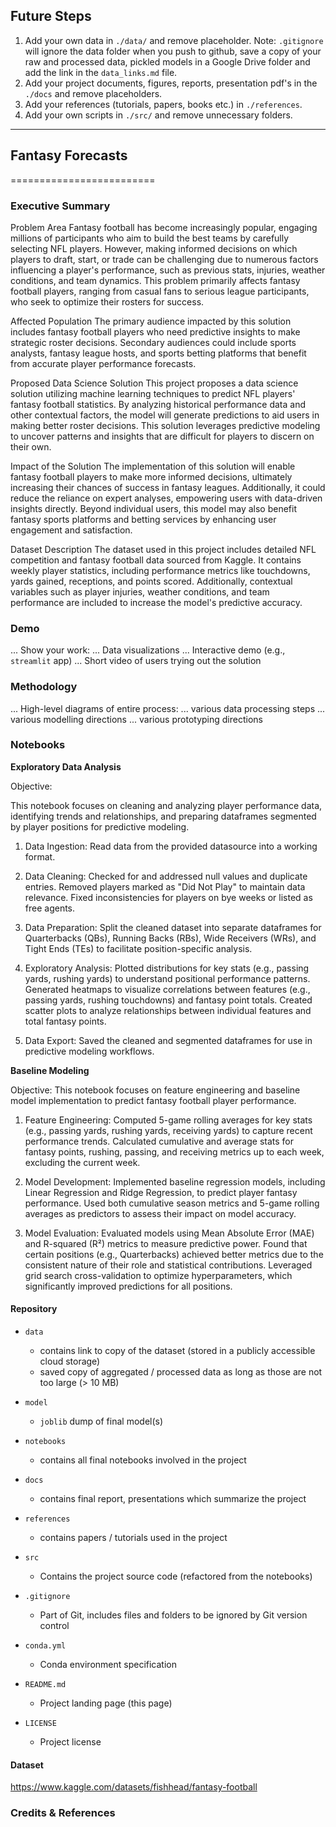 ## Future Steps

1. Add your own data in `./data/` and remove placeholder. Note: `.gitignore` will ignore the data folder when you push to github, save a copy of your raw and processed data, pickled models in a Google Drive folder and add the link in the `data_links.md` file.
2. Add your project documents, figures, reports, presentation pdf's in the `./docs` and remove placeholders.
3. Add your references (tutorials, papers, books etc.) in `./references`. 
4. Add your own scripts in `./src/` and remove unnecessary folders.

------------------------------------------------------------------------------

## Fantasy Forecasts
=========================

### Executive Summary

Problem Area
Fantasy football has become increasingly popular, engaging millions of participants who aim to build the best teams by carefully selecting NFL players. However, making informed decisions on which players to draft, start, or trade can be challenging due to numerous factors influencing a player's performance, such as previous stats, injuries, weather conditions, and team dynamics. This problem primarily affects fantasy football players, ranging from casual fans to serious league participants, who seek to optimize their rosters for success.

Affected Population
The primary audience impacted by this solution includes fantasy football players who need predictive insights to make strategic roster decisions. Secondary audiences could include sports analysts, fantasy league hosts, and sports betting platforms that benefit from accurate player performance forecasts.

Proposed Data Science Solution
This project proposes a data science solution utilizing machine learning techniques to predict NFL players' fantasy football statistics. By analyzing historical performance data and other contextual factors, the model will generate predictions to aid users in making better roster decisions. This solution leverages predictive modeling to uncover patterns and insights that are difficult for players to discern on their own.

Impact of the Solution
The implementation of this solution will enable fantasy football players to make more informed decisions, ultimately increasing their chances of success in fantasy leagues. Additionally, it could reduce the reliance on expert analyses, empowering users with data-driven insights directly. Beyond individual users, this model may also benefit fantasy sports platforms and betting services by enhancing user engagement and satisfaction.

Dataset Description
The dataset used in this project includes detailed NFL competition and fantasy football data sourced from Kaggle. It contains weekly player statistics, including performance metrics like touchdowns, yards gained, receptions, and points scored. Additionally, contextual variables such as player injuries, weather conditions, and team performance are included to increase the model's predictive accuracy.

### Demo

... Show your work:
...     Data visualizations
...     Interactive demo (e.g., `streamlit` app)
...     Short video of users trying out the solution


### Methodology

... High-level diagrams of entire process:
...     various data processing steps
...     various modelling directions
...     various prototyping directions


### Notebooks

**Exploratory Data Analysis**

Objective:

This notebook focuses on cleaning and analyzing player performance data, identifying trends and relationships, and preparing dataframes segmented by player positions for predictive modeling.

1. Data Ingestion:
Read data from the provided datasource into a working format.

2. Data Cleaning:
Checked for and addressed null values and duplicate entries.
Removed players marked as "Did Not Play" to maintain data relevance.
Fixed inconsistencies for players on bye weeks or listed as free agents.

3. Data Preparation:
Split the cleaned dataset into separate dataframes for Quarterbacks (QBs), Running Backs (RBs), Wide Receivers (WRs), and Tight Ends (TEs) to facilitate position-specific analysis.

4. Exploratory Analysis:
Plotted distributions for key stats (e.g., passing yards, rushing yards) to understand positional performance patterns.
Generated heatmaps to visualize correlations between features (e.g., passing yards, rushing touchdowns) and fantasy point totals.
Created scatter plots to analyze relationships between individual features and total fantasy points.

5. Data Export:
Saved the cleaned and segmented dataframes for use in predictive modeling workflows.

**Baseline Modeling**

Objective: 
This notebook focuses on feature engineering and baseline model implementation to predict fantasy football player performance.

1. Feature Engineering:
Computed 5-game rolling averages for key stats (e.g., passing yards, rushing yards, receiving yards) to capture recent performance trends.
Calculated cumulative and average stats for fantasy points, rushing, passing, and receiving metrics up to each week, excluding the current week.

2. Model Development:
Implemented baseline regression models, including Linear Regression and Ridge Regression, to predict player fantasy performance.
Used both cumulative season metrics and 5-game rolling averages as predictors to assess their impact on model accuracy.

3. Model Evaluation:
Evaluated models using Mean Absolute Error (MAE) and R-squared (R²) metrics to measure predictive power. 
Found that certain positions (e.g., Quarterbacks) achieved better metrics due to the consistent nature of their role and statistical contributions. Leveraged grid search cross-validation to optimize hyperparameters, which significantly improved predictions for all positions.

#### Repository 

* `data` 
    - contains link to copy of the dataset (stored in a publicly accessible cloud storage)
    - saved copy of aggregated / processed data as long as those are not too large (> 10 MB)

* `model`
    - `joblib` dump of final model(s)

* `notebooks`
    - contains all final notebooks involved in the project

* `docs`
    - contains final report, presentations which summarize the project

* `references`
    - contains papers / tutorials used in the project

* `src`
    - Contains the project source code (refactored from the notebooks)

* `.gitignore`
    - Part of Git, includes files and folders to be ignored by Git version control

* `conda.yml`
    - Conda environment specification

* `README.md`
    - Project landing page (this page)

* `LICENSE`
    - Project license

#### Dataset

https://www.kaggle.com/datasets/fishhead/fantasy-football

### Credits & References
